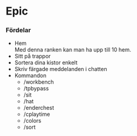# Epic

### Fördelar
- Hem  
Med denna ranken kan man ha upp till 10 hem.  
- Sitt på trappor  
- Sortera dina kistor enkelt  
- Skriv färgade meddelanden i chatten  
- Kommandon  
  - /workbench  
  - /tpbypass  
  - /sit  
  - /hat  
  - /enderchest  
  - /cplaytime
  - /colors  
  - /sort
